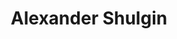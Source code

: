 ---
title: "Alexander Shulgin"
hashtag: "alexander-shulgin"
born-on: 1925-06-17
died-on: 2014-06-02
tags:
  - American
  - Human Being
  - dead at the moment
---